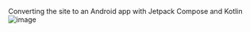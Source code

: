 Converting the site to an Android app with Jetpack Compose and Kotlin
![image](https://github.com/sina02/khavaran-web-view-app-/assets/99386795/8a289679-0bcd-4f57-a94c-baa7e40b7b95)

